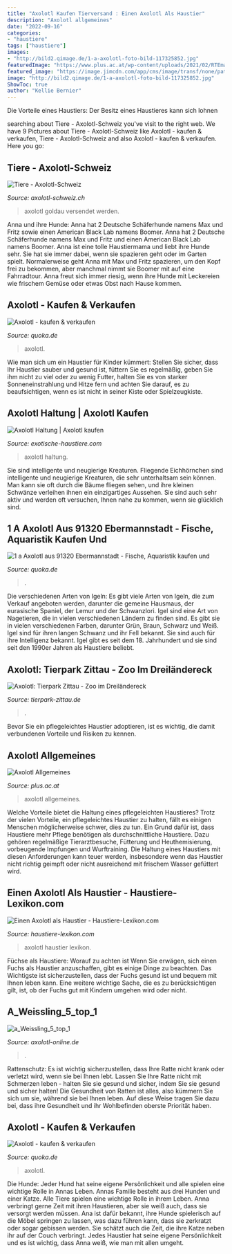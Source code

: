 ```yaml
---
title: "Axolotl Kaufen Tierversand : Einen Axolotl Als Haustier"
description: "Axolotl allgemeines"
date: "2022-09-16"
categories:
- "haustiere"
tags: ["haustiere"]
images:
- "http://bild2.qimage.de/1-a-axolotl-foto-bild-117325852.jpg"
featuredImage: "https://www.plus.ac.at/wp-content/uploads/2021/02/RTEmagicC_axolotl6.jpg.jpg"
featured_image: "https://image.jimcdn.com/app/cms/image/transf/none/path/s53d553ff04268e89/image/ic86109ad01f2d66e/version/1483479437/image.jpg"
image: "http://bild2.qimage.de/1-a-axolotl-foto-bild-117325852.jpg"
ShowToc: true
author: "Kellie Bernier"
---
```



Die Vorteile eines Haustiers: Der Besitz eines Haustieres kann sich lohnen

	

		
searching about Tiere - Axolotl-Schweiz you've visit to the right web. We have 9 Pictures about Tiere - Axolotl-Schweiz like Axolotl - kaufen &amp; verkaufen, Tiere - Axolotl-Schweiz and also Axolotl - kaufen &amp; verkaufen. Here you go:
		
    
## Tiere - Axolotl-Schweiz

<img loading=lazy src="https://image.jimcdn.com/app/cms/image/transf/none/path/s53d553ff04268e89/image/ic86109ad01f2d66e/version/1483479437/image.jpg" onerror="this.onerror=null;this.src='https://tse4.mm.bing.net/th?id=OIP.1YZtkv3BCYP9o3ijJ70I9QDYEg&amp;pid=15.1';" alt="Tiere - Axolotl-Schweiz">

_Source: axolotl-schweiz.ch_

>axolotl goldau versendet werden. 

	

Anna und ihre Hunde: Anna hat 2 Deutsche Schäferhunde namens Max und Fritz sowie einen American Black Lab namens Boomer.
Anna hat 2 Deutsche Schäferhunde namens Max und Fritz und einen American Black Lab namens Boomer. Anna ist eine tolle Haustiermama und liebt ihre Hunde sehr. Sie hat sie immer dabei, wenn sie spazieren geht oder im Garten spielt. Normalerweise geht Anna mit Max und Fritz spazieren, um den Kopf frei zu bekommen, aber manchmal nimmt sie Boomer mit auf eine Fahrradtour. Anna freut sich immer riesig, wenn ihre Hunde mit Leckereien wie frischem Gemüse oder etwas Obst nach Hause kommen.

    
## Axolotl - Kaufen &amp; Verkaufen

<img loading=lazy src="https://pic0.qimage.de/74/47/27/s248274774.jpg" onerror="this.onerror=null;this.src='https://tse4.mm.bing.net/th?id=OIP.Dq_gqAwCRf6zec1I3IfZIAAAAA&amp;pid=15.1';" alt="Axolotl - kaufen &amp; verkaufen">

_Source: quoka.de_

>axolotl. 

	

Wie man sich um ein Haustier für Kinder kümmert: Stellen Sie sicher, dass Ihr Haustier sauber und gesund ist, füttern Sie es regelmäßig, geben Sie ihm nicht zu viel oder zu wenig Futter, halten Sie es von starker Sonneneinstrahlung und Hitze fern und achten Sie darauf, es zu beaufsichtigen, wenn es ist nicht in seiner Kiste oder Spielzeugkiste.

    
## Axolotl Haltung | Axolotl Kaufen

<img loading=lazy src="https://exotische-haustiere.com/wp-content/uploads/2018/10/Axolotl-Dekoration-630x630.jpg" onerror="this.onerror=null;this.src='https://tse3.mm.bing.net/th?id=OIP.-x4yCWRZhJkR59RM4W6RMAHaHa&amp;pid=15.1';" alt="Axolotl Haltung | Axolotl kaufen">

_Source: exotische-haustiere.com_

>axolotl haltung. 

	

Sie sind intelligente und neugierige Kreaturen.
Fliegende Eichhörnchen sind intelligente und neugierige Kreaturen, die sehr unterhaltsam sein können. Man kann sie oft durch die Bäume fliegen sehen, und ihre kleinen Schwänze verleihen ihnen ein einzigartiges Aussehen. Sie sind auch sehr aktiv und werden oft versuchen, Ihnen nahe zu kommen, wenn sie glücklich sind.

    
## 1 A Axolotl Aus 91320 Ebermannstadt - Fische, Aquaristik Kaufen Und

<img loading=lazy src="http://bild2.qimage.de/1-a-axolotl-foto-bild-117325852.jpg" onerror="this.onerror=null;this.src='https://tse3.mm.bing.net/th?id=OIP.hPOgKg_p2XkSgceT7HS5ZgHaG_&amp;pid=15.1';" alt="1 a Axolotl aus 91320 Ebermannstadt - Fische, Aquaristik kaufen und">

_Source: quoka.de_

>. 

	

Die verschiedenen Arten von Igeln: Es gibt viele Arten von Igeln, die zum Verkauf angeboten werden, darunter die gemeine Hausmaus, der eurasische Spaniel, der Lemur und der Schwanzlori.
Igel sind eine Art von Nagetieren, die in vielen verschiedenen Ländern zu finden sind. Es gibt sie in vielen verschiedenen Farben, darunter Grün, Braun, Schwarz und Weiß. Igel sind für ihren langen Schwanz und ihr Fell bekannt. Sie sind auch für ihre Intelligenz bekannt. Igel gibt es seit dem 18. Jahrhundert und sie sind seit den 1990er Jahren als Haustiere beliebt.

    
## Axolotl: Tierpark Zittau - Zoo Im Dreiländereck

<img loading=lazy src="https://tierpark-zittau.de/fileadmin/_processed_/5/9/csm_Axolotl-Bitte-recht-freundlich_b809f7d8c1.jpg" onerror="this.onerror=null;this.src='https://tse1.mm.bing.net/th?id=OIP.p-CKArAKj--GHAP3IjIfigAAAA&amp;pid=15.1';" alt="Axolotl: Tierpark Zittau - Zoo im Dreiländereck">

_Source: tierpark-zittau.de_

>. 

	

Bevor Sie ein pflegeleichtes Haustier adoptieren, ist es wichtig, die damit verbundenen Vorteile und Risiken zu kennen.

    
## Axolotl Allgemeines

<img loading=lazy src="https://www.plus.ac.at/wp-content/uploads/2021/02/RTEmagicC_axolotl6.jpg.jpg" onerror="this.onerror=null;this.src='https://tse4.mm.bing.net/th?id=OIP.xm9FEu0pxr8WfgGmQk12MgAAAA&amp;pid=15.1';" alt="Axolotl Allgemeines">

_Source: plus.ac.at_

>axolotl allgemeines. 

	

Welche Vorteile bietet die Haltung eines pflegeleichten Haustieres?
Trotz der vielen Vorteile, ein pflegeleichtes Haustier zu halten, fällt es einigen Menschen möglicherweise schwer, dies zu tun. Ein Grund dafür ist, dass Haustiere mehr Pflege benötigen als durchschnittliche Haustiere. Dazu gehören regelmäßige Tierarztbesuche, Fütterung und Heuthemisierung, vorbeugende Impfungen und Wurftraining. Die Haltung eines Haustiers mit diesen Anforderungen kann teuer werden, insbesondere wenn das Haustier nicht richtig geimpft oder nicht ausreichend mit frischem Wasser gefüttert wird.

    
## Einen Axolotl Als Haustier - Haustiere-Lexikon.com

<img loading=lazy src="http://www.haustiere-lexikon.com/wp-content/uploads/2018/01/axolotl-2193310_960_720-300x225.jpg" onerror="this.onerror=null;this.src='https://tse2.mm.bing.net/th?id=OIP.7ls44NKyByn1iGI6tcYlRAAAAA&amp;pid=15.1';" alt="Einen Axolotl als Haustier - Haustiere-Lexikon.com">

_Source: haustiere-lexikon.com_

>axolotl haustier lexikon. 

	

Füchse als Haustiere: Worauf zu achten ist
Wenn Sie erwägen, sich einen Fuchs als Haustier anzuschaffen, gibt es einige Dinge zu beachten. Das Wichtigste ist sicherzustellen, dass der Fuchs gesund ist und bequem mit Ihnen leben kann. Eine weitere wichtige Sache, die es zu berücksichtigen gilt, ist, ob der Fuchs gut mit Kindern umgehen wird oder nicht.

    
## A_Weissling_5_top_1

<img loading=lazy src="https://www.axolotl-online.de/assets/images/a_Weissling_5_top_1.jpg" onerror="this.onerror=null;this.src='https://tse4.mm.bing.net/th?id=OIP.RUKTGwIqpUI3hRYVPhrZoQAAAA&amp;pid=15.1';" alt="a_Weissling_5_top_1">

_Source: axolotl-online.de_

>. 

	

Rattenschutz: Es ist wichtig sicherzustellen, dass Ihre Ratte nicht krank oder verletzt wird, wenn sie bei Ihnen lebt.
Lassen Sie Ihre Ratte nicht mit Schmerzen leben - halten Sie sie gesund und sicher, indem Sie sie gesund und sicher halten! Die Gesundheit von Ratten ist alles, also kümmern Sie sich um sie, während sie bei Ihnen leben. Auf diese Weise tragen Sie dazu bei, dass ihre Gesundheit und ihr Wohlbefinden oberste Priorität haben.

    
## Axolotl - Kaufen &amp; Verkaufen

<img loading=lazy src="https://pic0.qimage.de/67/62/08/s247086267.jpg" onerror="this.onerror=null;this.src='https://tse3.mm.bing.net/th?id=OIP.LqVmibwg-DCfr8XWrc95xwAAAA&amp;pid=15.1';" alt="Axolotl - kaufen &amp; verkaufen">

_Source: quoka.de_

>axolotl. 

	

Die Hunde: Jeder Hund hat seine eigene Persönlichkeit und alle spielen eine wichtige Rolle in Annas Leben.
Annas Familie besteht aus drei Hunden und einer Katze. Alle Tiere spielen eine wichtige Rolle in ihrem Leben. Anna verbringt gerne Zeit mit ihren Haustieren, aber sie weiß auch, dass sie versorgt werden müssen. Ana ist dafür bekannt, ihre Hunde spielerisch auf die Möbel springen zu lassen, was dazu führen kann, dass sie zerkratzt oder sogar gebissen werden. Sie schätzt auch die Zeit, die ihre Katze neben ihr auf der Couch verbringt. Jedes Haustier hat seine eigene Persönlichkeit und es ist wichtig, dass Anna weiß, wie man mit allen umgeht.

